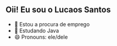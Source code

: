 ## Oii! Eu sou o Lucaos Santos

- 🔭 Estou a procura de emprego
- 🌱 Estudando Java
- 😄 Pronouns: ele/dele
